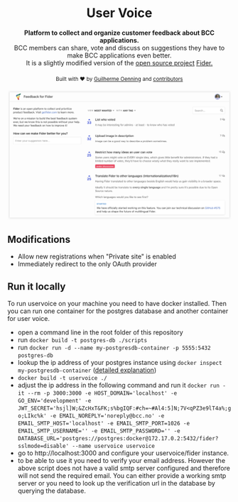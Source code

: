 <p align="center">
  <h1 align="center">User Voice</h1>
  <div align="center">
    <strong>Platform to collect and organize customer feedback about BCC applications.</strong>
  </div>
  <div align="center">BCC members can share, vote and discuss on suggestions they have to make BCC applications even better.</div>
  <div align="center">It is a slightly modified version of the <a href="https://github.com/getfider/fider">open source project</a> <a href="https://getfider.com">Fider.</a></div>
</p>

<div align="center">
  <sub>Built with ❤︎ by <a href="https://github.com/goenning">Guilherme Oenning</a> and <a href="https://github.com/getfider/fider/graphs/contributors">contributors</a></sub>
</div>

<br />

<img src="etc/homepage.png">

## Modifications

- Allow new registrations when "Private site" is enabled
- Immediately redirect to the only OAuth provider

## Run it locally
To run uservoice on your machine you need to have docker installed. Then you can run one container for the postgres database and another container for user voice.
- open a command line in the root folder of this repository
- run `docker build -t postgres-db ./scripts`
- run `docker run -d --name my-postgresdb-container -p 5555:5432 postgres-db`
- lookup the ip address of your postgres instance using `docker inspect my-postgresdb-container` ([detailed explanation](https://www.tutorialworks.com/container-networking/))
- `docker build -t uservoice ./`
- adjust the ip address in the following command and run it `docker run -it --rm -p 3000:3000 -e HOST_DOMAIN='localhost' -e GO_ENV='development' -e JWT_SECRET='hsjl]W;&ZcHxT&FK;s%bgIQF:#ch=~#Al4:5]N;7V<qPZ3e9lT4a%;go;LIkc%k' -e EMAIL_NOREPLY='noreply@bcc.no' -e EMAIL_SMTP_HOST='localhost' -e EMAIL_SMTP_PORT=1026 -e EMAIL_SMTP_USERNAME='' -e EMAIL_SMTP_PASSWORD='' -e DATABASE_URL='postgres://postgres:docker@172.17.0.2:5432/fider?sslmode=disable' --name uservoice uservoice`
- go to http://localhost:3000 and configure your uservoice/fider instance.
- to be able to use it you need to verify your email address. However the above script does not have a valid smtp server configured and therefore will not send the required email. You can either provide a working smtp server or you need to look up the verification url in the database by querying the database.